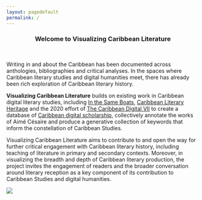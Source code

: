 ```yaml
---
layout: pagedefault
permalink: /
---
```



<h3 style="text-align:center;">Welcome to Visualizing Caribbean Literature</h3>
<br>



Writing in and about the Caribbean has been documented across anthologies, bibliographies and critical analyses. In the spaces where Caribbean literary studies and digital humanities meet, there has already been rich exploration of Caribbean literary history. 

__Visualizing Caribbean Literature__ builds on existing work in Caribbean digital literary studies, including [In the Same Boats][1], [Caribbean Literary Heritage][2] and the 2020 effort of [The Caribbean Digital VII][3] to create a database of [Caribbean digital scholarship][4], collectively annotate the works of Aimé Césaire and produce a generative collection of keywords that inform the constellation of Caribbean Studies.

Visualizing Caribbean Literature aims to contribute to and open the way for further critical engagement with Caribbean literary history, including teaching of literature in primary and secondary contexts.  Moreover, in visualizing the breadth and depth of Caribbean literary production, the project invites the engagement of readers and the broader conversation around literary reception as a key component of its contribution to Caribbean Studies and digital humanities.


<div class="wordcloud">
<img src='{{ site.baseurl }}/assets/img/wordcloud.png'/>
</div>





[1]: https://sameboats.org/ "In the Same Boats"
[2]: https://www.caribbeanliteraryheritage.com/ "Caribbean Literary Heritage"
[3]: http://caribbeandigitalnyc.net/2020/ "TCDVII"
[4]: https://caribbeandigitalnyc.net/caridischo/ "Directory of Caribbean Digital Scholarship"
